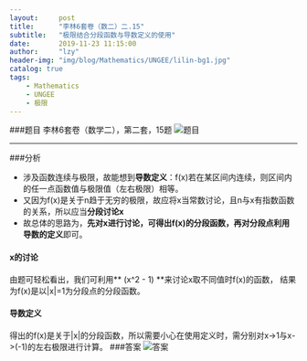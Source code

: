 ```yaml
---
layout:     post
title:      "李林6套卷（数二）二.15"
subtitle:   "极限结合分段函数与导数定义的使用"
date:       2019-11-23 11:15:00
author:     "lzy"
header-img: "img/blog/Mathematics/UNGEE/lilin-bg1.jpg"
catalog: true
tags:
    - Mathematics
    - UNGEE
    - 极限
---
```


###题目
李林6套卷（数学二），第二套，15题
![题目](https://lzy-lvjerry.github.io/img/blog/Mathematics/UNGEE/2019-11-23-lilin1.2.15q.jpg)

---
###分析

* 涉及函数连续与极限，故能想到**导数定义**：f(x)若在某区间内连续，则区间内的任一点函数值与极限值（左右极限）相等。
* 又因为f(x)是关于n趋于无穷的极限，故应将x当常数讨论，且n与x有指数函数的关系，所以应当**分段讨论x**
* 故总体的思路为，**先对x进行讨论，可得出f(x)的分段函数，再对分段点利用导数的定义**即可。

#### x的讨论
由题可轻松看出，我们可利用** (x^2 - 1) **来讨论x取不同值时f(x)的函数，
结果为f(x)是以|x|=1为分段点的分段函数。
#### 导数定义
得出的f(x)是关于|x|的分段函数，所以需要小心在使用定义时，需分别对x->1与x->(-1)的左右极限进行计算。
###答案
![答案](https://lzy-lvjerry.github.io/img/blog/Mathematics/UNGEE/2019-11-23-lilin1.2.15a.jpg)